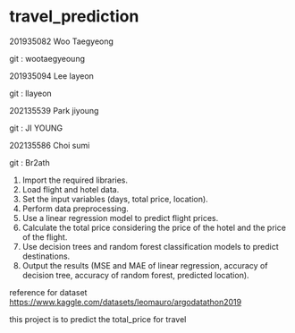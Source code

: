 # travel_prediction

201935082 Woo Taegyeong

git : wootaegyeoung

201935094 Lee layeon

git : llayeon

202135539 Park jiyoung

git : JI YOUNG

202135586 Choi sumi

git : Br2ath


1. Import the required libraries.
2. Load flight and hotel data.
3. Set the input variables (days, total price, location).
4. Perform data preprocessing.
5. Use a linear regression model to predict flight prices.
6. Calculate the total price considering the price of the hotel and the price of the flight.
7. Use decision trees and random forest classification models to predict destinations.
8. Output the results (MSE and MAE of linear regression, accuracy of decision tree, accuracy of random forest, predicted location).

reference for dataset
https://www.kaggle.com/datasets/leomauro/argodatathon2019


this project is to predict the total_price for travel
